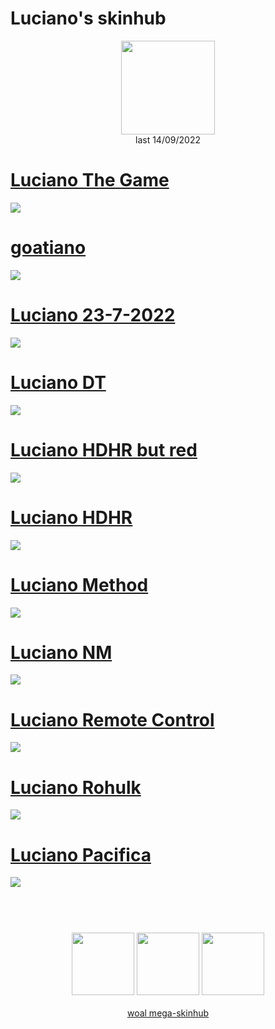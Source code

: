 # Luciano's skinhub
<p align="center">
<a href="https://osu.ppy.sh/users/11604978">
  <img src="https://a.ppy.sh/11604978"  
       width="150"
       height="150"></a>
<br>
last 14/09/2022
</p>

# [Luciano The Game](https://github.com/rudjx3/skins/raw/main/luciano/Luciano%20The%20Game.osk)
[![](https://cdn.discordapp.com/attachments/998327846068035626/1019694450408161411/Luciano_The_Game.jpg)](https://github.com/rudjx3/skins/raw/main/luciano/Luciano%20The%20Game.osk)

# [goatiano](https://github.com/rudjx3/skins/raw/main/luciano/goatiano.osk)
[![](https://cdn.discordapp.com/attachments/998327846068035626/1019694450865352774/goatiano.jpg)](https://github.com/rudjx3/skins/raw/main/luciano/goatiano.osk)

# [Luciano 23-7-2022](https://github.com/rudjx3/skins/raw/main/luciano/Luciano%2023-7-2022.osk)
[![](https://cdn.discordapp.com/attachments/998327846068035626/1019694451439964251/Luciano_23-7-2022.jpg)](https://github.com/rudjx3/skins/raw/main/luciano/Luciano%2023-7-2022.osk)

# [Luciano DT](https://github.com/rudjx3/skins/raw/main/luciano/Luciano%20DT.osk)
[![](https://cdn.discordapp.com/attachments/998327846068035626/1019694451964248115/Luciano_DT.jpg)](https://github.com/rudjx3/skins/raw/main/luciano/Luciano%20DT.osk)

# [Luciano HDHR but red](https://github.com/rudjx3/skins/raw/main/luciano/Luciano%20HDHR%20but%20red.osk)
[![](https://cdn.discordapp.com/attachments/998327846068035626/1019694452413042688/Luciano_HDHR_but_red.jpg)](https://github.com/rudjx3/skins/raw/main/luciano/Luciano%20HDHR%20but%20red.osk)

# [Luciano HDHR](https://github.com/rudjx3/skins/raw/main/luciano/Luciano%20HDHR.osk)
[![](https://cdn.discordapp.com/attachments/998327846068035626/1019694452777951252/Luciano_HDHR.jpg)](https://github.com/rudjx3/skins/raw/main/luciano/Luciano%20HDHR.osk)

# [Luciano Method](https://github.com/rudjx3/skins/raw/main/luciano/Luciano%20Method.osk)
[![](https://cdn.discordapp.com/attachments/998327846068035626/1019694453214171199/Luciano_Method.jpg)](https://github.com/rudjx3/skins/raw/main/luciano/Luciano%20Method.osk)

# [Luciano NM](https://github.com/rudjx3/skins/raw/main/luciano/Luciano%20NM.osk)
[![](https://cdn.discordapp.com/attachments/998327846068035626/1019694453545513040/Luciano_NM.jpg)](https://github.com/rudjx3/skins/raw/main/luciano/Luciano%20NM.osk)

# [Luciano Remote Control](https://github.com/rudjx3/skins/raw/main/luciano/Luciano%20Remote%20Control.osk)
[![](https://cdn.discordapp.com/attachments/998327846068035626/1019694453918793779/Luciano_Remote_Control.jpg)](https://github.com/rudjx3/skins/raw/main/luciano/Luciano%20Remote%20Control.osk)

# [Luciano Rohulk](https://github.com/rudjx3/skins/raw/main/luciano/Luciano%20Rohulk.osk)
[![](https://cdn.discordapp.com/attachments/998327846068035626/1019694454241763389/Luciano_Rohulk.jpg)](https://github.com/rudjx3/skins/raw/main/luciano/Luciano%20Rohulk.osk)

# [Luciano Pacifica](https://github.com/rudjx3/skins/raw/main/luciano/Luciano%20Pacifica.osk)
[![](https://cdn.discordapp.com/attachments/998327846068035626/1019694471052542023/Lucinia_Pacifica.jpg)](https://github.com/rudjx3/skins/raw/main/luciano/Luciano%20Pacifica.osk)

#
<p align="center">
  <br></br>
  <a href="https://www.twitch.tv/heisenberg_gaming93">
  <img src="https://i.imgur.com/HM030lk.png" 
       width="100" 
       height="100"></a>
  <a href="https://www.youtube.com/c/lucianodokoru">
  <img src="https://i.imgur.com/YWbDUUy.png"  
       width="100" 
       height="100"></a>
  <a href="https://twitter.com/lucianodokoru">
  <img src="https://i.imgur.com/PUQ5uWf.png" 
       width="100" 
       height="100"></a>
  <br></br>
  <a href="README.md">woal mega-skinhub</a>
 </p>
